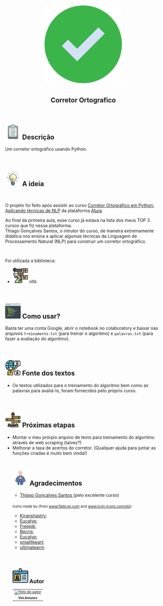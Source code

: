 <p align="center">
  <img src="images/check.svg" float="center" width=250px/>
</p>
    
<h1 align="center">
  <h2 align="center"><strong align="center">Corretor Ortografico</strong></h2>
</h1>

<br>

<h2><img src="images/descricao.svg" width=50px/> Descrição </h2>

<p>
  Um corretor ortográfico usando Python.
</p>

<br>

<h2><img src="images/ideia.svg" width=50px/> A ideia </h2>
<p align="center" >
  
</p>

<br>

<p>
  O projeto foi feito após assistir ao curso <a href="https://cursos.alura.com.br/course/nlp-corretor-ortografico" target="_blank">Corretor Ortográfico em Python: Aplicando técnicas de NLP</a> da plataforma <a href="https://www.alura.com.br/" target="_blank">Alura</a>.
</p>

<p>Ao final da primeira aula, esse curso já estava na lista dos meus TOP 3 cursos que fiz nessa plataforma.<br>Thiago Gonçalves Santos, o intrutor do curso, de maneira extremamente didática nos ensina a aplicar algumas técnicas da Linguagem de Processamento Natural (NLP) para construir um corretor ortográfico.</p>

<br>

<p>
  Foi utilizada a biblioteca:
  <ul>
    <li><img src="images/processamento-de-linguagem-natural.svg" width=50px/> nltk </li>
  </ul>  
</p>

<br>

<h2><img src="images/como_rodar.svg" width=50px/> Como usar? </h2>
<p>
  Basta ter uma conta Google, abrir o notebook no colaboratory e baixar oas arquivos <code>treinamento.txt</code> (para treinar o algoritmo) e <code>palavras.txt</code> (para fazer a avaliação do algoritmo).
</p>

<br>

<h2><img src="images/palavras.svg" width=50px/> Fonte dos textos </h2>
<ul>
    <li>Os textos utilizados para o treinamento do algoritmo bem como as palavras para avaliá-lo, foram fornecidos pelo próprio curso.</li>
</ul>
<br>

<h2><img src="images/guia.svg" width=50px/> Próximas etapas </h2>
<ul>
  <li>Montar o meu prórpio arquivo de texto para treinamento do algoritmo através de web scraping (talvez?)</li>
  <li>Melhorar a taxa de acertos do corretor. (Qualquer ajuda para juntar as funções criadas é muito bem vinda!)</li>
<br>

<h2><img src="images/agradecimentos.svg" width=50px/> Agradecimentos </h2>

<ul>
  <li><a href="https://www.linkedin.com/in/thiago-gonçalves-santos/" target="_blank"> Thiago Gonçalves Santos </a> (pelo excelente curso)</li>
</ul>

<p>
  <sub>
    <adress>
      Icons made by (from <a href="https://www.flaticon.com/br/" target="_blank" title="Flaticon"> www.flaticon.com</a> and <a href="https://icon-icons.com/pt/" target="_blank" title="Icon-Icons">www.icon-icons.com/pt/</a>):
      <ul>
        <li><a href="https://www.flaticon.com/br/autores/kiranshastry" target="_blank" title="Kiranshastry">Kiranshastry</a>;</li>
        <li><a href="https://www.flaticon.com/br/autores/eucalyp" target="_blank" title="Eucalyp">Eucalyp</a>;</li>
        <li><a href="https://www.flaticon.com/br/autores/freepik" target="_blank" title="Freepik">Freepik</a>;</li>
        <li><a href="https://www.flaticon.com/br/autores/becris" target="_blank" title="Becris">Becris</a>;</li>
        <li><a href="https://www.flaticon.com/br/autores/eucalyp" target="_blank" title="Eucalyp">Eucalyp</a>;</li>
        <li><a href="https://www.flaticon.com/br/autores/smalllikeart" target="_blank" title="smalllikeart">smalllikeart</a>;</li>
        <li><a href="https://www.flaticon.com/br/autores/ultimatearm" target="_blank" title="ultimatearm">ultimatearm</a>.</li>
      </ul>
    </adress>
  <sub>
</p>

<br>

<h2><img src="images/autor.svg" width=50px/> Autor </h2>

<table>
  <tr>
    <td align="center"><a href="https://www.linkedin.com/in/vini-antunes/" target="_blank"><img src="https://avatars0.githubusercontent.com/u/57882903?s=460&u=caee8cc76060b036952e169feba0449f2d43519e&v=4" width="140px;" alt="foto do autor"/><br /><sub><b>Vini Antunes</b></sub></a><br /></td>
  <tr>
</table>

<br>
